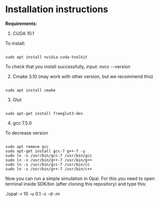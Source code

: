 # Installation instructions

**Requirements:**

1. CUDA 10.1 

To install:

<code>
sudo apt install nvidia-cuda-toolkit
</code>

To check that you install successfully, input:
nvcc --version

2. Cmake 3.10 (may work with other version, but we recommend this)

<code>
sudo apt install cmake 
</code>

3. Glut

<code>
sudo apt-get install freeglut3-dev
</code>

4. gcc 7.5.0

To decrease version

<code>
sudo apt remove gcc
sudo apt-get install gcc-7 g++-7 -y
sudo ln -s /usr/bin/gcc-7 /usr/bin/gcc
sudo ln -s /usr/bin/g++-7 /usr/bin/g++
sudo ln -s /usr/bin/gcc-7 /usr/bin/cc
sudo ln -s /usr/bin/g++-7 /usr/bin/c++
</code>

Now you can run a simple simulation in Opal. For this you need to open terminal inside SDK/bin (after cloning this repository) and type this:

./opal -r 10 -u 0.1 -c -d -m
